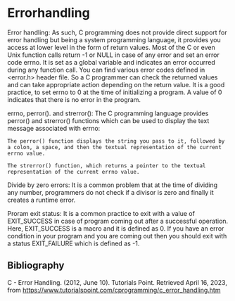 # Errorhandling

Error handling: As such, C programming does not provide direct support for error handling but being a system programming language, it provides you access at lower level in the form of return values. Most of the C or even Unix function calls return -1 or NULL in case of any error and set an error code errno. It is set as a global variable and indicates an error occurred during any function call. You can find various error codes defined in <error.h> header file. So a C programmer can check the returned values and can take appropriate action depending on the return value. It is a good practice, to set errno to 0 at the time of initializing a program. A value of 0 indicates that there is no error in the program.

errno, perror(). and strerror(): The C programming language provides perror() and strerror() functions which can be used to display the text message associated with errno:
    
    The perror() function displays the string you pass to it, followed by a colon, a space, and then the textual representation of the current errno value.
    
    The strerror() function, which returns a pointer to the textual representation of the current errno value.

Divide by zero errors: It is a common problem that at the time of dividing any number, programmers do not check if a divisor is zero and finally it creates a runtime error.

Proram exit status: It is a common practice to exit with a value of EXIT_SUCCESS in case of program coming out after a successful operation. Here, EXIT_SUCCESS is a macro and it is defined as 0. If you have an error condition in your program and you are coming out then you should exit with a status EXIT_FAILURE which is defined as -1.

## Bibliography

C - Error Handling. (2012, June 10). Tutorials Point. Retrieved April 16, 2023, from https://www.tutorialspoint.com/cprogramming/c_error_handling.htm